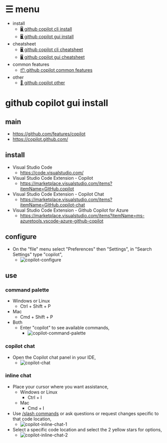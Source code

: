<!-- menu-start -->
# ☰ menu

- install
  - [🖥️ github copilot cli install](0-1-github-copilot-cli-install.md)  
  - [🖥 github copilot gui install](0-2-github-copilot-gui-install.md)  
- cheatsheet
  - [🖥️ github copilot cli cheatsheet](1-1-github-copilot-cli-cheatsheet.md)  
  - [🖥 github copilot gui cheatsheet](1-2-github-copilot-gui-cheatsheet.md)  
- common features
  - [📦 github copilot common features](1-3-github-copilot-common.md)  
- other
  - [🎯 github copilot other](2-1-github-copilot-other.md)  
<!-- menu-end -->

# github copilot gui install

## main

- https://github.com/features/copilot
- https://copilot.github.com/

## install

- Visual Studio Code
  - https://code.visualstudio.com/
- Visual Studio Code Extension - Copilot
  - https://marketplace.visualstudio.com/items?itemName=GitHub.copilot
- Visual Studio Code Extension - Copilot Chat
  - https://marketplace.visualstudio.com/items?itemName=GitHub.copilot-chat
- Visual Studio Code Extension - Github Copilot for Azure
  - https://marketplace.visualstudio.com/items?itemName=ms-azuretools.vscode-azure-github-copilot

## configure

- On the "file" menu select "Preferences" then "Settings", in "Search Settings" type  "copilot",
  - ![copilot-configure](images/copilot-configure.png)

## use

### command palette

- Windows or Linux
  - Ctrl + Shift + P
- Mac
  - Cmd + Shift + P
- Both
  - Enter "copilot" to see available commands,
    - ![copilot-command-palette](images/copilot-command-palette.png)

### copilot chat

- Open the Copilot chat panel in your IDE,
  - ![copilot-chat](images/copilot-chat.png)

### inline chat

- Place your cursor where you want assistance,
  - Windows or Linux
    - Ctrl + I
  - Mac
    - Cmd + I
- Use [/slash commands](gh-cli-copilot-cheatsheet.md#slash-commands) or ask questions or request changes specific to that code location,
  - ![copilot-inline-chat-1](images/copilot-inline-chat-1.png)
- Select a specific code location and select the 2 yellow stars for options,
  - ![copilot-inline-chat-2](images/copilot-inline-chat-2.png)
